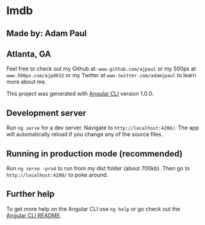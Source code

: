 # Imdb

## Made by: Adam Paul
## Atlanta, GA

Feel free to check out my Github at: `www.github.com/ajpaul` or my 500px at `www.500px.com/ajp0032` or my Twitter at `www.twitter.com/adamjpaul` to learn more about me.

This project was generated with [Angular CLI](https://github.com/angular/angular-cli) version 1.0.0.

## Development server

Run `ng serve` for a dev server. Navigate to `http://localhost:4200/`. The app will automatically reload if you change any of the source files.

## Running in production mode (recommended)

Run `ng serve -prod` to run from my dist folder (about 700kb). Then go to `http://localhost:4200/` to poke around.

## Further help

To get more help on the Angular CLI use `ng help` or go check out the [Angular CLI README](https://github.com/angular/angular-cli/blob/master/README.md).
